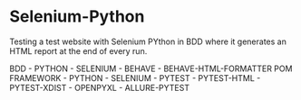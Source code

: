 # Selenium-Python
Testing a test website with Selenium PYthon in BDD where it generates an HTML report at the end of every run.

BDD - PYTHON - SELENIUM - BEHAVE - BEHAVE-HTML-FORMATTER
POM FRAMEWORK - PYTHON - SELENIUM - PYTEST - PYTEST-HTML - PYTEST-XDIST - OPENPYXL - ALLURE-PYTEST
